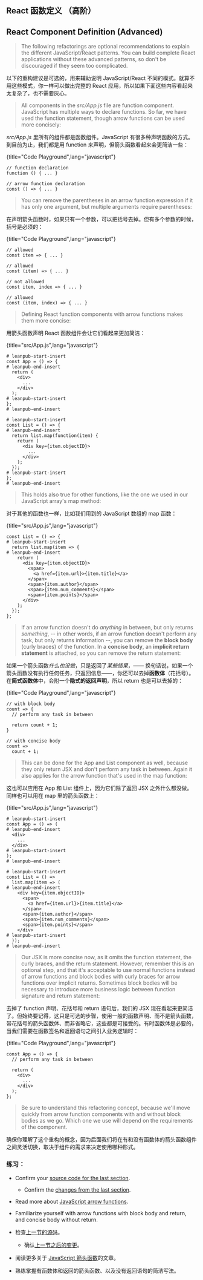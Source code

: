 ## React 函数定义 （高阶）

## React Component Definition (Advanced)

> The following refactorings are optional recommendations to explain the different JavaScript/React patterns. You can build complete React applications without these advanced patterns, so don't be discouraged if they seem too complicated.

以下的重构建议是可选的，用来辅助说明 JavaScript/React 不同的模式。就算不用这些模式，你一样可以做出完整的 React 应用，所以如果下面这些内容看起来太复杂了，也不需要灰心。

> All components in the *src/App.js* file are function component. JavaScript has multiple ways to declare functions. So far, we have used the function statement, though arrow functions can be used more concisely:

*src/App.js* 里所有的组件都是函数组件。JavaScript 有很多种声明函数的方式。到目前为止，我们都是用 function 来声明，但箭头函数看起来会更简洁一些：

{title="Code Playground",lang="javascript"}
~~~~~~~
// function declaration
function () { ... }

// arrow function declaration
const () => { ... }
~~~~~~~

> You can remove the parentheses in an arrow function expression if it has only one argument, but multiple arguments require parentheses:

在声明箭头函数时，如果只有一个参数，可以把括号去掉。但有多个参数的时候，括号是必须的：

{title="Code Playground",lang="javascript"}
~~~~~~~
// allowed
const item => { ... }

// allowed
const (item) => { ... }

// not allowed
const item, index => { ... }

// allowed
const (item, index) => { ... }
~~~~~~~

> Defining React function components with arrow functions makes them more concise:

用箭头函数声明 React 函数组件会让它们看起来更加简洁：

{title="src/App.js",lang="javascript"}
~~~~~~~
# leanpub-start-insert
const App = () => {
# leanpub-end-insert
  return (
    <div>
      ...
    </div>
  );
# leanpub-start-insert
};
# leanpub-end-insert

# leanpub-start-insert
const List = () => {
# leanpub-end-insert
  return list.map(function(item) {
    return (
      <div key={item.objectID}>
        ...
      </div>
    );
  });
# leanpub-start-insert
};
# leanpub-end-insert
~~~~~~~

> This holds also true for other functions, like the one we used in our JavaScript array's map method:

对于其他的函数也一样，比如我们用到的 JavaScript 数组的 map 函数：

{title="src/App.js",lang="javascript"}
~~~~~~~
const List = () => {
# leanpub-start-insert
  return list.map(item => {
# leanpub-end-insert
    return (
      <div key={item.objectID}>
        <span>
          <a href={item.url}>{item.title}</a>
        </span>
        <span>{item.author}</span>
        <span>{item.num_comments}</span>
        <span>{item.points}</span>
      </div>
    );
  });
};
~~~~~~~

> If an arrow function doesn't do *anything* in between, but only returns *something*, -- in other words, if an arrow function doesn't perform any task, but only returns information --, you can remove the **block body** (curly braces) of the function. In a **concise body**, an **implicit return statement** is attached, so you can remove the return statement:

如果一个箭头函数*什么也没做*，只是返回了*某些结果*，—— 换句话说，如果一个箭头函数没有执行任何任务，只返回信息——，你还可以去掉**函数体**（花括号）。在**简式函数体**中，会附一个**隐式的返回声明**，所以 return 也是可以去掉的：

{title="Code Playground",lang="javascript"}
~~~~~~~
// with block body
count => {
  // perform any task in between

  return count + 1;
}

// with concise body
count =>
  count + 1;
~~~~~~~

> This can be done for the App and List component as well, because they only return JSX and don't perform any task in between. Again it also applies for the arrow function that's used in the map function:

这也可以应用在 App 和 List 组件上，因为它们除了返回 JSX 之外什么都没做。同样也可以用在 map 里的箭头函数上：

{title="src/App.js",lang="javascript"}
~~~~~~~
# leanpub-start-insert
const App = () => (
# leanpub-end-insert
  <div>
    ...
  </div>
# leanpub-start-insert
);
# leanpub-end-insert

# leanpub-start-insert
const List = () =>
  list.map(item => (
# leanpub-end-insert
    <div key={item.objectID}>
      <span>
        <a href={item.url}>{item.title}</a>
      </span>
      <span>{item.author}</span>
      <span>{item.num_comments}</span>
      <span>{item.points}</span>
    </div>
# leanpub-start-insert
  ));
# leanpub-end-insert
~~~~~~~

> Our JSX is more concise now, as it omits the function statement, the curly braces, and the return statement. However, remember this is an optional step, and that it's acceptable to use normal functions instead of arrow functions and block bodies with curly braces for arrow functions over implicit returns. Sometimes block bodies will be necessary to introduce more business logic between function signature and return statement:

去掉了 function 声明、花括号和 return 语句后，我们的 JSX 现在看起来更简洁了。但始终要记得，这只是可选的步骤，使用一般的函数声明、而不是箭头函数，带花括号的箭头函数体、而非省略它，这些都是可接受的。有时函数体是必要的，当我们需要在函数签名和返回语句之间引入业务逻辑时：

{title="Code Playground",lang="javascript"}
~~~~~~~
const App = () => {
  // perform any task in between

  return (
    <div>
      ...
    </div>
  );
};
~~~~~~~

> Be sure to understand this refactoring concept, because we'll move quickly from arrow function components with and without block bodies as we go. Which one we use will depend on the requirements of the component.

确保你理解了这个重构的概念，因为后面我们将在有和没有函数体的箭头函数组件之间灵活切换，取决于组件的需求来决定使用哪种形式。

### 练习：

* Confirm your [source code for the last section](https://codesandbox.io/s/github/the-road-to-learn-react/hacker-stories/tree/hs/React-Component-Definition).
  * Confirm the [changes from the last section](https://github.com/the-road-to-learn-react/hacker-stories/compare/hs/Meet-another-React-Component...hs/React-Component-Definition?expand=1).
* Read more about [JavaScript arrow functions](https://developer.mozilla.org/en-US/docs/Web/JavaScript/Reference/Functions/Arrow_functions).
* Familiarize yourself with arrow functions with block body and return, and concise body without return.

* 检查[上一节的源码](https://codesandbox.io/s/github/the-road-to-learn-react/hacker-stories/tree/hs/React-Component-Definition)。
  * 确认[上一节之后的变更](https://github.com/the-road-to-learn-react/hacker-stories/compare/hs/Meet-another-React-Component...hs/React-Component-Definition?expand=1)。
* 阅读更多关于 [JavaScript 箭头函数](https://developer.mozilla.org/en-US/docs/Web/JavaScript/Reference/Functions/Arrow_functions)的文章。
* 熟练掌握有函数体和返回的箭头函数、以及没有返回语句的简洁写法。
